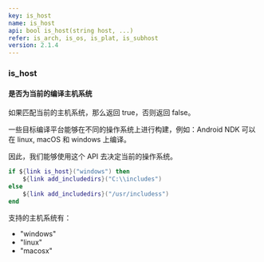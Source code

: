 ```yaml
---
key: is_host
name: is_host
api: bool is_host(string host, ...)
refer: is_arch, is_os, is_plat, is_subhost
version: 2.1.4
---
```


### is_host

#### 是否为当前的编译主机系统

如果匹配当前的主机系统，那么返回 true，否则返回 false。

一些目标编译平台能够在不同的操作系统上进行构建，例如：Android NDK 可以在 linux, macOS 和 windows 上编译。

因此，我们能够使用这个 API 去决定当前的操作系统。

```lua
if ${link is_host}("windows") then
    ${link add_includedirs}("C:\\includes")
else
    ${link add_includedirs}("/usr/includess")
end
```

支持的主机系统有：

* "windows"
* "linux"
* "macosx"

